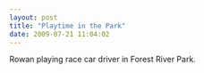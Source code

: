 ```yaml
---
layout: post
title: "Playtime in the Park"
date: 2009-07-21 11:04:02
---
```

Rowan playing race car driver in Forest River Park.
